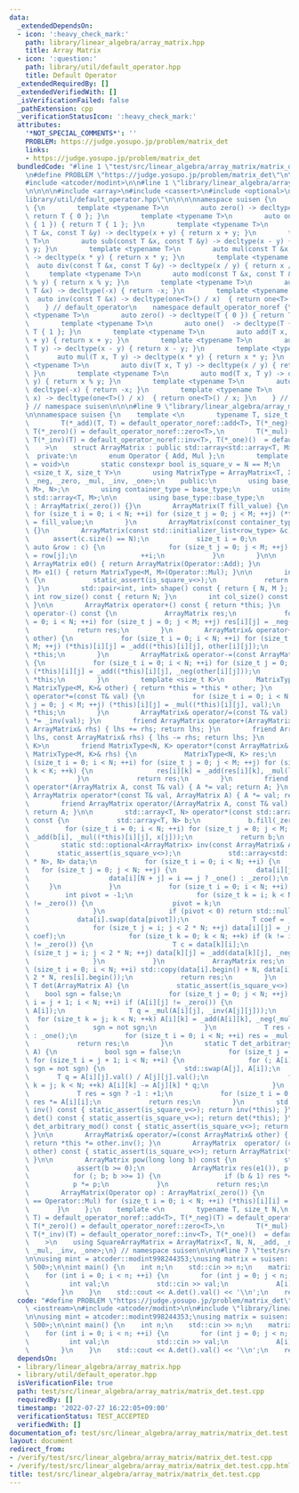```yaml
---
data:
  _extendedDependsOn:
  - icon: ':heavy_check_mark:'
    path: library/linear_algebra/array_matrix.hpp
    title: Array Matrix
  - icon: ':question:'
    path: library/util/default_operator.hpp
    title: Default Operator
  _extendedRequiredBy: []
  _extendedVerifiedWith: []
  _isVerificationFailed: false
  _pathExtension: cpp
  _verificationStatusIcon: ':heavy_check_mark:'
  attributes:
    '*NOT_SPECIAL_COMMENTS*': ''
    PROBLEM: https://judge.yosupo.jp/problem/matrix_det
    links:
    - https://judge.yosupo.jp/problem/matrix_det
  bundledCode: "#line 1 \"test/src/linear_algebra/array_matrix/matrix_det.test.cpp\"\
    \n#define PROBLEM \"https://judge.yosupo.jp/problem/matrix_det\"\n\n#include <iostream>\n\
    #include <atcoder/modint>\n\n#line 1 \"library/linear_algebra/array_matrix.hpp\"\
    \n\n\n\n#include <array>\n#include <cassert>\n#include <optional>\n\n#line 1 \"\
    library/util/default_operator.hpp\"\n\n\n\nnamespace suisen {\n    namespace default_operator\
    \ {\n        template <typename T>\n        auto zero() -> decltype(T { 0 }) {\
    \ return T { 0 }; }\n        template <typename T>\n        auto one()  -> decltype(T\
    \ { 1 }) { return T { 1 }; }\n        template <typename T>\n        auto add(const\
    \ T &x, const T &y) -> decltype(x + y) { return x + y; }\n        template <typename\
    \ T>\n        auto sub(const T &x, const T &y) -> decltype(x - y) { return x -\
    \ y; }\n        template <typename T>\n        auto mul(const T &x, const T &y)\
    \ -> decltype(x * y) { return x * y; }\n        template <typename T>\n      \
    \  auto div(const T &x, const T &y) -> decltype(x / y) { return x / y; }\n   \
    \     template <typename T>\n        auto mod(const T &x, const T &y) -> decltype(x\
    \ % y) { return x % y; }\n        template <typename T>\n        auto neg(const\
    \ T &x) -> decltype(-x) { return -x; }\n        template <typename T>\n      \
    \  auto inv(const T &x) -> decltype(one<T>() / x)  { return one<T>() / x; }\n\
    \    } // default_operator\n    namespace default_operator_noref {\n        template\
    \ <typename T>\n        auto zero() -> decltype(T { 0 }) { return T { 0 }; }\n\
    \        template <typename T>\n        auto one()  -> decltype(T { 1 }) { return\
    \ T { 1 }; }\n        template <typename T>\n        auto add(T x, T y) -> decltype(x\
    \ + y) { return x + y; }\n        template <typename T>\n        auto sub(T x,\
    \ T y) -> decltype(x - y) { return x - y; }\n        template <typename T>\n \
    \       auto mul(T x, T y) -> decltype(x * y) { return x * y; }\n        template\
    \ <typename T>\n        auto div(T x, T y) -> decltype(x / y) { return x / y;\
    \ }\n        template <typename T>\n        auto mod(T x, T y) -> decltype(x %\
    \ y) { return x % y; }\n        template <typename T>\n        auto neg(T x) ->\
    \ decltype(-x) { return -x; }\n        template <typename T>\n        auto inv(T\
    \ x) -> decltype(one<T>() / x)  { return one<T>() / x; }\n    } // default_operator\n\
    } // namespace suisen\n\n\n#line 9 \"library/linear_algebra/array_matrix.hpp\"\
    \n\nnamespace suisen {\n    template <\n        typename T, size_t N, size_t M,\n\
    \        T(*_add)(T, T) = default_operator_noref::add<T>, T(*_neg)(T) = default_operator_noref::neg<T>,\
    \ T(*_zero)() = default_operator_noref::zero<T>,\n        T(*_mul)(T, T) = default_operator_noref::mul<T>,\
    \ T(*_inv)(T) = default_operator_noref::inv<T>, T(*_one)()  = default_operator_noref::one<T>\n\
    \    >\n    struct ArrayMatrix : public std::array<std::array<T, M>, N> {\n  \
    \  private:\n        enum Operator { Add, Mul };\n        template <typename DummyType\
    \ = void>\n        static constexpr bool is_square_v = N == M;\n        template\
    \ <size_t X, size_t Y>\n        using MatrixType = ArrayMatrix<T, X, Y, _add,\
    \ _neg, _zero, _mul, _inv, _one>;\n    public:\n        using base_type = std::array<std::array<T,\
    \ M>, N>;\n        using container_type = base_type;\n        using row_type =\
    \ std::array<T, M>;\n\n        using base_type::base_type;\n        ArrayMatrix()\
    \ : ArrayMatrix(_zero()) {}\n        ArrayMatrix(T fill_value) {\n           \
    \ for (size_t i = 0; i < N; ++i) for (size_t j = 0; j < M; ++j) (*this)[i][j]\
    \ = fill_value;\n        }\n        ArrayMatrix(const container_type &c) : base_type{c}\
    \ {}\n        ArrayMatrix(const std::initializer_list<row_type> &c) {\n      \
    \      assert(c.size() == N);\n            size_t i = 0;\n            for (const\
    \ auto &row : c) {\n                for (size_t j = 0; j < M; ++j) (*this)[i][j]\
    \ = row[j];\n                ++i;\n            }\n        }\n\n        static\
    \ ArrayMatrix e0() { return ArrayMatrix(Operator::Add); }\n        static MatrixType<M,\
    \ M> e1() { return MatrixType<M, M>(Operator::Mul); }\n\n        int size() const\
    \ {\n            static_assert(is_square_v<>);\n            return N;\n      \
    \  }\n        std::pair<int, int> shape() const { return { N, M }; }\n       \
    \ int row_size() const { return N; }\n        int col_size() const { return M;\
    \ }\n\n        ArrayMatrix operator+() const { return *this; }\n        ArrayMatrix\
    \ operator-() const {\n            ArrayMatrix res;\n            for (size_t i\
    \ = 0; i < N; ++i) for (size_t j = 0; j < M; ++j) res[i][j] = _neg((*this)[i][j]);\n\
    \            return res;\n        }\n        ArrayMatrix& operator+=(const ArrayMatrix&\
    \ other) {\n            for (size_t i = 0; i < N; ++i) for (size_t j = 0; j <\
    \ M; ++j) (*this)[i][j] = _add((*this)[i][j], other[i][j]);\n            return\
    \ *this;\n        }\n        ArrayMatrix& operator-=(const ArrayMatrix& other)\
    \ {\n            for (size_t i = 0; i < N; ++i) for (size_t j = 0; j < M; ++j)\
    \ (*this)[i][j] = _add((*this)[i][j], _neg(other[i][j]));\n            return\
    \ *this;\n        }\n        template <size_t K>\n        MatrixType<N, K>& operator*=(const\
    \ MatrixType<M, K>& other) { return *this = *this * other; }\n        ArrayMatrix&\
    \ operator*=(const T& val) {\n            for (size_t i = 0; i < N; ++i) for (size_t\
    \ j = 0; j < M; ++j) (*this)[i][j] = _mul((*this)[i][j], val);\n            return\
    \ *this;\n        }\n        ArrayMatrix& operator/=(const T& val) { return *this\
    \ *= _inv(val); }\n        friend ArrayMatrix operator+(ArrayMatrix lhs, const\
    \ ArrayMatrix& rhs) { lhs += rhs; return lhs; }\n        friend ArrayMatrix operator-(ArrayMatrix\
    \ lhs, const ArrayMatrix& rhs) { lhs -= rhs; return lhs; }\n        template <size_t\
    \ K>\n        friend MatrixType<N, K> operator*(const ArrayMatrix& lhs, const\
    \ MatrixType<M, K>& rhs) {\n            MatrixType<N, K> res;\n            for\
    \ (size_t i = 0; i < N; ++i) for (size_t j = 0; j < M; ++j) for (size_t k = 0;\
    \ k < K; ++k) {\n                res[i][k] = _add(res[i][k], _mul(lhs[i][j], rhs[j][k]));\n\
    \            }\n            return res;\n        }\n        friend ArrayMatrix\
    \ operator*(ArrayMatrix A, const T& val) { A *= val; return A; }\n        friend\
    \ ArrayMatrix operator*(const T& val, ArrayMatrix A) { A *= val; return A; }\n\
    \        friend ArrayMatrix operator/(ArrayMatrix A, const T& val) { A /= val;\
    \ return A; }\n\n        std::array<T, N> operator*(const std::array<T, M>& x)\
    \ const {\n            std::array<T, N> b;\n            b.fill(_zero());\n   \
    \         for (size_t i = 0; i < N; ++i) for (size_t j = 0; j < M; ++j) b[i] =\
    \ _add(b[i], _mul((*this)[i][j], x[j]));\n            return b;\n        }\n\n\
    \        static std::optional<ArrayMatrix> inv(const ArrayMatrix& A) {\n     \
    \       static_assert(is_square_v<>);\n            std::array<std::array<T, 2\
    \ * N>, N> data;\n            for (size_t i = 0; i < N; ++i) {\n             \
    \   for (size_t j = 0; j < N; ++j) {\n                    data[i][j] = A[i][j];\n\
    \                    data[i][N + j] = i == j ? _one() : _zero();\n           \
    \     }\n            }\n            for (size_t i = 0; i < N; ++i) {\n       \
    \         int pivot = -1;\n                for (size_t k = i; k < N; ++k) if (data[k][i]\
    \ != _zero()) {\n                    pivot = k;\n                    break;\n\
    \                }\n                if (pivot < 0) return std::nullopt;\n    \
    \            data[i].swap(data[pivot]);\n                T coef = _inv(data[i][i]);\n\
    \                for (size_t j = i; j < 2 * N; ++j) data[i][j] = _mul(data[i][j],\
    \ coef);\n                for (size_t k = 0; k < N; ++k) if (k != i and data[k][i]\
    \ != _zero()) {\n                    T c = data[k][i];\n                    for\
    \ (size_t j = i; j < 2 * N; ++j) data[k][j] = _add(data[k][j], _neg(_mul(c, data[i][j])));\n\
    \                }\n            }\n            ArrayMatrix res;\n            for\
    \ (size_t i = 0; i < N; ++i) std::copy(data[i].begin() + N, data[i].begin() +\
    \ 2 * N, res[i].begin());\n            return res;\n        }\n        static\
    \ T det(ArrayMatrix A) {\n            static_assert(is_square_v<>);\n        \
    \    bool sgn = false;\n            for (size_t j = 0; j < N; ++j) for (size_t\
    \ i = j + 1; i < N; ++i) if (A[i][j] != _zero()) {\n                std::swap(A[j],\
    \ A[i]);\n                T q = _mul(A[i][j], _inv(A[j][j]));\n              \
    \  for (size_t k = j; k < N; ++k) A[i][k] = _add(A[i][k], _neg(_mul(A[j][k], q)));\n\
    \                sgn = not sgn;\n            }\n            T res = sgn ? _neg(_one())\
    \ : _one();\n            for (size_t i = 0; i < N; ++i) res = _mul(res, A[i][i]);\n\
    \            return res;\n        }\n        static T det_arbitrary_mod(ArrayMatrix\
    \ A) {\n            bool sgn = false;\n            for (size_t j = 0; j < N; ++j)\
    \ for (size_t i = j + 1; i < N; ++i) {\n                for (; A[i][j].val();\
    \ sgn = not sgn) {\n                    std::swap(A[j], A[i]);\n             \
    \       T q = A[i][j].val() / A[j][j].val();\n                    for (size_t\
    \ k = j; k < N; ++k) A[i][k] -= A[j][k] * q;\n                }\n            }\n\
    \            T res = sgn ? -1 : +1;\n            for (size_t i = 0; i < N; ++i)\
    \ res *= A[i][i];\n            return res;\n        }\n        std::optional<ArrayMatrix>\
    \ inv() const { static_assert(is_square_v<>); return inv(*this); }\n        T\
    \ det() const { static_assert(is_square_v<>); return det(*this); }\n        T\
    \ det_arbitrary_mod() const { static_assert(is_square_v<>); return det_arbitrary_mod(*this);\
    \ }\n\n        ArrayMatrix& operator/=(const ArrayMatrix& other) { static_assert(is_square_v<>);\
    \ return *this *= other.inv(); }\n        ArrayMatrix  operator/ (const ArrayMatrix&\
    \ other) const { static_assert(is_square_v<>); return ArrayMatrix(*this) *= *other.inv();\
    \ }\n\n        ArrayMatrix pow(long long b) const {\n            static_assert(is_square_v<>);\n\
    \            assert(b >= 0);\n            ArrayMatrix res(e1()), p(*this);\n \
    \           for (; b; b >>= 1) {\n                if (b & 1) res *= p;\n     \
    \           p *= p;\n            }\n            return res;\n        }\n    private:\n\
    \        ArrayMatrix(Operator op) : ArrayMatrix(_zero()) {\n            if (op\
    \ == Operator::Mul) for (size_t i = 0; i < N; ++i) (*this)[i][i] = _one();\n \
    \       }\n    };\n    template <\n        typename T, size_t N,\n        T(*_add)(T,\
    \ T) = default_operator_noref::add<T>, T(*_neg)(T) = default_operator_noref::neg<T>,\
    \ T(*_zero)() = default_operator_noref::zero<T>,\n        T(*_mul)(T, T) = default_operator_noref::mul<T>,\
    \ T(*_inv)(T) = default_operator_noref::inv<T>, T(*_one)()  = default_operator_noref::one<T>\n\
    \    >\n    using SquareArrayMatrix = ArrayMatrix<T, N, N, _add, _neg, _zero,\
    \ _mul, _inv, _one>;\n} // namespace suisen\n\n\n#line 7 \"test/src/linear_algebra/array_matrix/matrix_det.test.cpp\"\
    \n\nusing mint = atcoder::modint998244353;\nusing matrix = suisen::SquareArrayMatrix<mint,\
    \ 500>;\n\nint main() {\n    int n;\n    std::cin >> n;\n    matrix A = matrix::e1();\n\
    \    for (int i = 0; i < n; ++i) {\n        for (int j = 0; j < n; ++j) {\n  \
    \          int val;\n            std::cin >> val;\n            A[i][j] = val;\n\
    \        }\n    }\n    std::cout << A.det().val() << '\\n';\n    return 0;\n}\n"
  code: "#define PROBLEM \"https://judge.yosupo.jp/problem/matrix_det\"\n\n#include\
    \ <iostream>\n#include <atcoder/modint>\n\n#include \"library/linear_algebra/array_matrix.hpp\"\
    \n\nusing mint = atcoder::modint998244353;\nusing matrix = suisen::SquareArrayMatrix<mint,\
    \ 500>;\n\nint main() {\n    int n;\n    std::cin >> n;\n    matrix A = matrix::e1();\n\
    \    for (int i = 0; i < n; ++i) {\n        for (int j = 0; j < n; ++j) {\n  \
    \          int val;\n            std::cin >> val;\n            A[i][j] = val;\n\
    \        }\n    }\n    std::cout << A.det().val() << '\\n';\n    return 0;\n}"
  dependsOn:
  - library/linear_algebra/array_matrix.hpp
  - library/util/default_operator.hpp
  isVerificationFile: true
  path: test/src/linear_algebra/array_matrix/matrix_det.test.cpp
  requiredBy: []
  timestamp: '2022-07-27 16:22:05+09:00'
  verificationStatus: TEST_ACCEPTED
  verifiedWith: []
documentation_of: test/src/linear_algebra/array_matrix/matrix_det.test.cpp
layout: document
redirect_from:
- /verify/test/src/linear_algebra/array_matrix/matrix_det.test.cpp
- /verify/test/src/linear_algebra/array_matrix/matrix_det.test.cpp.html
title: test/src/linear_algebra/array_matrix/matrix_det.test.cpp
---
```

